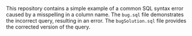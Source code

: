 This repository contains a simple example of a common SQL syntax error caused by a misspelling in a column name.  The `bug.sql` file demonstrates the incorrect query, resulting in an error.  The `bugSolution.sql` file provides the corrected version of the query.